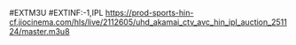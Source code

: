 #EXTM3U
#EXTINF:-1,IPL
https://prod-sports-hin-cf.jiocinema.com/hls/live/2112605/uhd_akamai_ctv_avc_hin_ipl_auction_251124/master.m3u8
